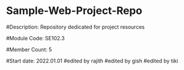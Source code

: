 # Sample-Web-Project-Repo

#Description: Repository dedicated for project resources

#Module Code: SE102.3

#Member Count: 5

#Start date: 2022.01.01
#edited by rajith
#edited by gish
#edited by tiki
